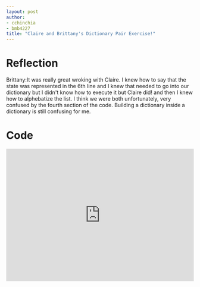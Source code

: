 ```yaml
---
layout: post
author:
- cchinchia
- bmb4227
title: "Claire and Brittany's Dictionary Pair Exercise!"
---
```

# Reflection
Brittany:It was really great wroking with Claire. I knew how to say that the state was represented in the 6th line and I knew that needed to go into our dictionary but I didn't know how to execute it but Claire did! and then I knew how to alphebatize the list. I think we were both unfortunately, very confused by the fourth section of the code. Building a dictionary inside a dictionary is still confusing for me.

# Code
<iframe src="https://trinket.io/embed/python/414cc02d1d" width="100%" height="356" frameborder="0" marginwidth="0" marginheight="0" allowfullscreen></iframe>
